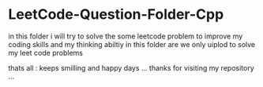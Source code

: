# LeetCode-Question-Folder-Cpp

in this folder i will try to solve the some leetcode problem to improve my coding skills and my thinking abiltiy 
in this folder are we only uiplod to solve my leet code problems 


thats all : keeps smilling and happy days ... 
thanks for visiting my repository ... 
